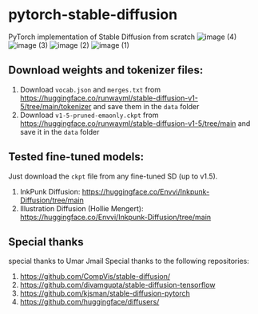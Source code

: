 # pytorch-stable-diffusion
PyTorch implementation of Stable Diffusion from scratch
![image (4)](https://github.com/tebogocodes/pytorch-stable-diffusion/assets/151438641/17e503d8-959e-42b6-900d-80ee891cc5f6)
![image (3)](https://github.com/tebogocodes/pytorch-stable-diffusion/assets/151438641/a2c096d3-6e11-4412-a230-fd015d2367f5)
![image (2)](https://github.com/tebogocodes/pytorch-stable-diffusion/assets/151438641/2eb3f600-a072-4d6d-9723-6b2693200f52)
![image (1)](https://github.com/tebogocodes/pytorch-stable-diffusion/assets/151438641/993bf160-3d28-46b3-a6a5-6fb71a3f59ec)


## Download weights and tokenizer files:

1. Download `vocab.json` and `merges.txt` from https://huggingface.co/runwayml/stable-diffusion-v1-5/tree/main/tokenizer and save them in the `data` folder
2. Download `v1-5-pruned-emaonly.ckpt` from https://huggingface.co/runwayml/stable-diffusion-v1-5/tree/main and save it in the `data` folder

## Tested fine-tuned models:

Just download the `ckpt` file from any fine-tuned SD (up to v1.5).

1. InkPunk Diffusion: https://huggingface.co/Envvi/Inkpunk-Diffusion/tree/main
2. Illustration Diffusion (Hollie Mengert): https://huggingface.co/Envvi/Inkpunk-Diffusion/tree/main

## Special thanks
special thanks to Umar Jmail
Special thanks to the following repositories:

1. https://github.com/CompVis/stable-diffusion/
1. https://github.com/divamgupta/stable-diffusion-tensorflow
1. https://github.com/kjsman/stable-diffusion-pytorch
1. https://github.com/huggingface/diffusers/

